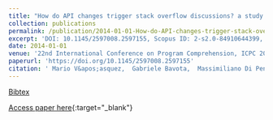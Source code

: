 ```yaml
---
title: "How do API changes trigger stack overflow discussions? a study on the Android SDK"
collection: publications
permalink: /publication/2014-01-01-How-do-API-changes-trigger-stack-overflow-discussions-a-study-on-the-Android-SDK
excerpt: 'DOI: 10.1145/2597008.2597155, Scopus ID: 2-s2.0-84910644399, Cited by: 61'
date: 2014-01-01
venue: '22nd International Conference on Program Comprehension, ICPC 2014, Hyderabad, India, June 2-3, 2014'
paperurl: 'https://doi.org/10.1145/2597008.2597155'
citation: ' Mario V&apos;asquez,  Gabriele Bavota,  Massimiliano Di Penta,  Rocco Oliveto,  Denys Poshyvanyk, &quot;How do API changes trigger stack overflow discussions? a study on the Android SDK.&quot; 22nd International Conference on Program Comprehension, ICPC 2014, Hyderabad, India, June 2-3, 2014, 2014.'
---
```

[Bibtex](https://dblp.org/rec/bib/conf/iwpc/VasquezBPOP14)

[Access paper here](https://doi.org/10.1145/2597008.2597155){:target="_blank"}
